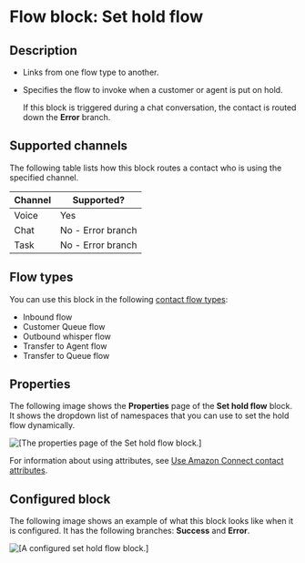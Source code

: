 # Flow block: Set hold flow<a name="set-hold-flow"></a>

## Description<a name="set-hold-flow-description"></a>
+ Links from one flow type to another\.
+ Specifies the flow to invoke when a customer or agent is put on hold\.

  If this block is triggered during a chat conversation, the contact is routed down the **Error** branch\.

## Supported channels<a name="set-hold-channels"></a>

The following table lists how this block routes a contact who is using the specified channel\. 


| Channel | Supported? | 
| --- | --- | 
| Voice | Yes | 
| Chat | No \- Error branch | 
| Task | No \- Error branch | 

## Flow types<a name="set-hold-flow-types"></a>

You can use this block in the following [contact flow types](create-contact-flow.md#contact-flow-types):
+ Inbound flow
+ Customer Queue flow
+ Outbound whisper flow
+ Transfer to Agent flow
+ Transfer to Queue flow

## Properties<a name="set-hold-flow-properties"></a>

The following image shows the **Properties** page of the **Set hold flow** block\. It shows the dropdown list of namespaces that you can use to set the hold flow dynamically\.

![\[The properties page of the Set hold flow block.\]](http://docs.aws.amazon.com/connect/latest/adminguide/images/set-hold-flow-properties.png)

For information about using attributes, see [Use Amazon Connect contact attributes](connect-contact-attributes.md)\.

## Configured block<a name="set-hold-flow-configured"></a>

The following image shows an example of what this block looks like when it is configured\. It has the following branches: **Success** and **Error**\.

![\[A configured set hold flow block.\]](http://docs.aws.amazon.com/connect/latest/adminguide/images/set-hold-flow-configured.png)